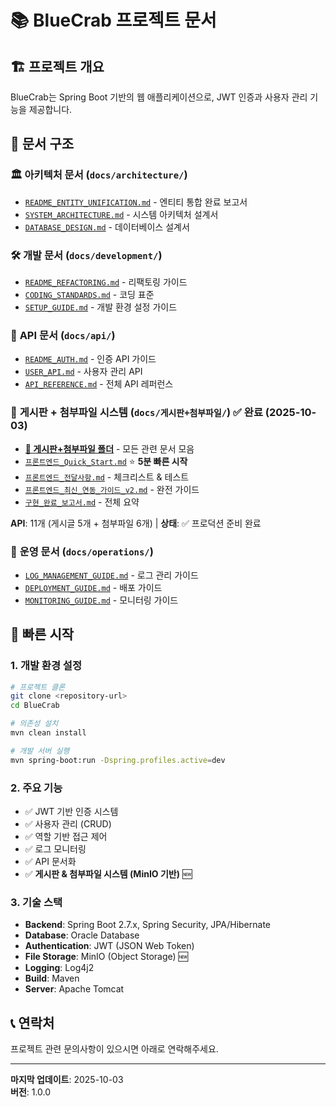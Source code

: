# 📚 BlueCrab 프로젝트 문서

## 🏗️ **프로젝트 개요**
BlueCrab는 Spring Boot 기반의 웹 애플리케이션으로, JWT 인증과 사용자 관리 기능을 제공합니다.

## 📁 **문서 구조**

### 🏛️ **아키텍처 문서** (`docs/architecture/`)
- [`README_ENTITY_UNIFICATION.md`](docs/architecture/README_ENTITY_UNIFICATION.md) - 엔티티 통합 완료 보고서
- [`SYSTEM_ARCHITECTURE.md`](docs/architecture/SYSTEM_ARCHITECTURE.md) - 시스템 아키텍처 설계서
- [`DATABASE_DESIGN.md`](docs/architecture/DATABASE_DESIGN.md) - 데이터베이스 설계서

### 🛠️ **개발 문서** (`docs/development/`)
- [`README_REFACTORING.md`](docs/development/README_REFACTORING.md) - 리팩토링 가이드
- [`CODING_STANDARDS.md`](docs/development/CODING_STANDARDS.md) - 코딩 표준
- [`SETUP_GUIDE.md`](docs/development/SETUP_GUIDE.md) - 개발 환경 설정 가이드

### 📡 **API 문서** (`docs/api/`)
- [`README_AUTH.md`](docs/api/README_AUTH.md) - 인증 API 가이드
- [`USER_API.md`](docs/api/USER_API.md) - 사용자 관리 API
- [`API_REFERENCE.md`](docs/api/API_REFERENCE.md) - 전체 API 레퍼런스

### 📝 **게시판 + 첨부파일 시스템** (`docs/게시판+첨부파일/`) ✅ 완료 (2025-10-03)
- **[📂 게시판+첨부파일 폴더](게시판+첨부파일/)** - 모든 관련 문서 모음
- [`프론트엔드_Quick_Start.md`](게시판+첨부파일/프론트엔드_Quick_Start.md) ⭐ **5분 빠른 시작**
- [`프론트엔드_전달사항.md`](게시판+첨부파일/프론트엔드_전달사항.md) - 체크리스트 & 테스트
- [`프론트엔드_최신_연동_가이드_v2.md`](게시판+첨부파일/프론트엔드_최신_연동_가이드_v2.md) - 완전 가이드
- [`구현_완료_보고서.md`](게시판+첨부파일/구현_완료_보고서.md) - 전체 요약

**API**: 11개 (게시글 5개 + 첨부파일 6개) | **상태**: ✅ 프로덕션 준비 완료

### 🚀 **운영 문서** (`docs/operations/`)
- [`LOG_MANAGEMENT_GUIDE.md`](docs/operations/LOG_MANAGEMENT_GUIDE.md) - 로그 관리 가이드
- [`DEPLOYMENT_GUIDE.md`](docs/operations/DEPLOYMENT_GUIDE.md) - 배포 가이드
- [`MONITORING_GUIDE.md`](docs/operations/MONITORING_GUIDE.md) - 모니터링 가이드

## 🚀 **빠른 시작**

### 1. 개발 환경 설정
```bash
# 프로젝트 클론
git clone <repository-url>
cd BlueCrab

# 의존성 설치
mvn clean install

# 개발 서버 실행
mvn spring-boot:run -Dspring.profiles.active=dev
```

### 2. 주요 기능
- ✅ JWT 기반 인증 시스템
- ✅ 사용자 관리 (CRUD)
- ✅ 역할 기반 접근 제어
- ✅ 로그 모니터링
- ✅ API 문서화
- ✅ **게시판 & 첨부파일 시스템 (MinIO 기반)** 🆕

### 3. 기술 스택
- **Backend**: Spring Boot 2.7.x, Spring Security, JPA/Hibernate
- **Database**: Oracle Database
- **Authentication**: JWT (JSON Web Token)
- **File Storage**: MinIO (Object Storage) 🆕
- **Logging**: Log4j2
- **Build**: Maven
- **Server**: Apache Tomcat

## 📞 **연락처**
프로젝트 관련 문의사항이 있으시면 아래로 연락해주세요.

---

**마지막 업데이트**: 2025-10-03  
**버전**: 1.0.0
